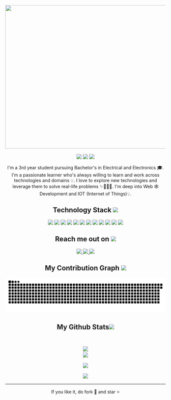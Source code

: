 <p align="center">
 
</p align="center">
<img src="https://github.com/Akhilkumar272002/akhilkumarstats/blob/main/images/header1.png" width="1000" height="450"/>

<p align="center">
 
 <img src="https://badges.pufler.dev/visits/Akhilkumar272002/akhilkumarstats"/> 
 <!-- <img src="https://badges.pufler.dev/years/Akhilkumar272002"/> -->
 <img src="https://badges.pufler.dev/repos/Akhilkumar272002"/>
 <img src="https://badges.pufler.dev/commits/monthly/Akhilkumar272002" />

</p>

 <p align="center">
  I'm a 3rd year student pursuing Bachelor's in Electrical and Electronics 🎓. I'm a passionate learner who's always willing to learn and work across technologies and domains 💡. I love to explore new technologies and leverage them to solve real-life problems ✨👨🏻‍💻. I'm deep into Web 🕸 Development and IOT (Internet of Things)💡.
</p>   

<h2 align="center">Technology Stack <img src="https://github.com/ritik307/ritik307/blob/main/images/laptop.gif" width="50"></h2>

<p align="center">
 <img src="https://img.shields.io/badge/python-00599C?style=flat-square&logo=c&logoColor=white"/>
<img src="https://img.shields.io/badge/-HTML5-E34F26?style=flat-square&logo=html5&logoColor=white"/>
<img src="https://img.shields.io/badge/-CSS3-1572B6?style=flat-square&logo=css3"/>
<img src="https://img.shields.io/badge/-Bootstrap-563D7C?style=flat-square&logo=bootstrap&logoColor=white"/>
<img src="https://img.shields.io/badge/-netlify-430098?style=flat-square&logo=netlify"/>
<img src="https://img.shields.io/badge/-JavaScript-black?style=flat-square&logo=javascript"/>
<img src="https://img.shields.io/badge/-Nodejs-black?style=flat-square&logo=Node.js"/>
<img src="https://img.shields.io/badge/-React-black?style=flat-square&logo=react"/>
<img src="https://img.shields.io/badge/-MongoDB-black?style=flat-square&logo=mongodb"/>
<img src="https://img.shields.io/badge/-MySQL-E34F26?style=flat-square&logo=mysql&logoColor=white"/>
<img src="https://img.shields.io/badge/-Git-black?style=flat-square&logo=git"/>
<img src="https://img.shields.io/badge/-GitHub-black?style=flat-square&logo=github"/>
</p>

<h2 align="center">Reach me out on <img src="https://media0.giphy.com/media/jqNPzdTTxQfOgOqpO4/source.gif" width="50"></h2>

<p align="center">
<a href="mailto: akhilkumar272002@gmail.com">
 <img src="https://img.shields.io/badge/-Akhilkumar-c14438?style=flat-square&logo=Gmail&logoColor=white&link=mailto:akhilkumar272002@gmail.com"/>
</a>
<a href="https://www.linkedin.com/in/s-t-akhil-kumar/">
 <img src="https://img.shields.io/badge/-Akhilkumar-blue?style=flat-square&logo=Linkedin&logoColor=white&link=https://www.linkedin.com/in/s-t-akhil-kumar"/>
</a>
 <a href="https://twitter.com">
 <img src="https://img.shields.io/badge/-Akhilkumar-blue?style=flat-square&logo=twitter&logoColor=white&link=https://twitter.com"/>
</a>
</p>


<h2 align="center">
  My Contribution Graph <img src="https://media.giphy.com/media/xUA7aZeLE2e0P7Znz2/giphy.gif" width="45" >
</h2>
<p align="center">
  <img src="https://github.com/Akhilkumar272002/akhilkumarstats/blob/output/github-contribution-grid-snake.svg" alt="snake"></center>
</p>

<h2 align="center">
  My Github Stats<img src="https://media.giphy.com/media/VgCDAzcKvsR6OM0uWg/giphy.gif" width="50">
</h2>
 
<br>

<p align = "center">
  <img  src = "https://github-readme-stats.vercel.app/api?username=Akhilkumar272002&show_icons=true&theme=radical&line_height=27"><br>
  <img src = "https://github-readme-stats.vercel.app/api/top-langs/?username=Akhilkumar272002&hide=java,shaderlab,kotlin,hlsl&theme=radical">
</p>

<p align = "center">
 <img  src="https://github-readme-streak-stats.herokuapp.com/?user=Akhilkumar272002&show_icons=true&locale=en&layout=compact&theme=radical&line_height=0" />
</p> 

<p align = "center">
 <img src="https://activity-graph.herokuapp.com/graph?username=Akhilkumar272002&theme=redical">
</p> 
<hr>
<p align="center">If you like it, do fork 🍴 and star ⭐</p>
